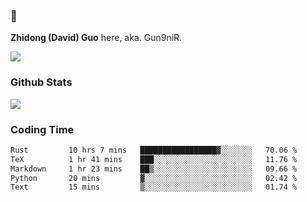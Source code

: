 ### 👋 

**Zhidong (David) Guo** here, aka. Gun9niR.

![](https://komarev.com/ghpvc/?username=Gun9niR&label=Total+Views)

### Github Stats

<img src="https://github-readme-stats.vercel.app/api?username=Gun9niR&count_private=true&show_icons=true&theme=vue-dark&hide_title=true">

### Coding Time

<!--START_SECTION:waka-->

```txt
Rust         10 hrs 7 mins   █████████████████▓░░░░░░░   70.06 %
TeX          1 hr 41 mins    ███░░░░░░░░░░░░░░░░░░░░░░   11.76 %
Markdown     1 hr 23 mins    ██▒░░░░░░░░░░░░░░░░░░░░░░   09.66 %
Python       20 mins         ▓░░░░░░░░░░░░░░░░░░░░░░░░   02.42 %
Text         15 mins         ▒░░░░░░░░░░░░░░░░░░░░░░░░   01.74 %
```

<!--END_SECTION:waka-->
